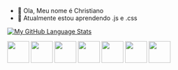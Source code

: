 - 👋 Ola, Meu nome é Christiano
- 🌱 Atualmente estou aprendendo .js e .css

<!-- [![Anurag's GitHub stats](https://github-readme-stats.vercel.app/api?username=ChrisBesse)](https://github.com/anuraghazra/github-readme-stats) -->

[![My GitHub Language Stats](https://github-readme-stats.vercel.app/api/top-langs/?username=ChrisBesse&langs_count=10&theme=tokyonight&layout=compact)]()

<p>
  <img height="50" src="https://www.python.org/static/community_logos/python-powered-h-50x65.png">
	<img height="50" src="https://upload.wikimedia.org/wikipedia/en/thumb/3/30/Java_programming_language_logo.svg/121px-Java_programming_language_logo.svg.png">
	<img height="50" src="https://code.visualstudio.com/assets/images/code-stable.png">
	<img height="50" src="https://www.php.net/images/logos/new-php-logo.png">
	<img height="50" src="https://upload.wikimedia.org/wikipedia/commons/thumb/6/6a/JavaScript-logo.png/600px-JavaScript-logo.png?20120221235433">
	<img height="50" src="https://upload.wikimedia.org/wikipedia/commons/thumb/d/d5/CSS3_logo_and_wordmark.svg/120px-CSS3_logo_and_wordmark.svg.png">
	<img height="50" src="https://upload.wikimedia.org/wikipedia/commons/thumb/6/61/HTML5_logo_and_wordmark.svg/120px-HTML5_logo_and_wordmark.svg.png">
</p>

<!---
Gyaaaaaaan/Gyaaaaaaan is a ✨ special ✨ repository because its `README.md` (this file) appears on your GitHub profile.
You can click the Preview link to take a look at your changes.
--->
